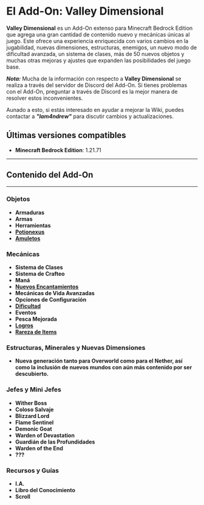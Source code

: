 # El Add-On: Valley Dimensional

**Valley Dimensional** es un Add-On extenso para Minecraft Bedrock Edition que agrega una gran cantidad de contenido nuevo y mecánicas únicas al juego. Este ofrece una experiencia enriquecida con varios cambios en la jugabilidad, nuevas dimensiones, estructuras, enemigos, un nuevo modo de dificultad avanzada, un sistema de clases, más de 50 nuevos objetos y muchas otras mejoras y ajustes que expanden las posibilidades del juego base.

***Nota:*** Mucha de la información con respecto a **Valley Dimensional** se realiza a través del servidor de Discord del Add-On. Si tienes problemas con el Add-On, preguntar a través de Discord es la mejor manera de resolver estos inconvenientes.

Aunado a esto, si estás interesado en ayudar a mejorar la Wiki, puedes contactar a ***"Iam4ndrew"*** para discutir cambios y actualizaciones.

## Últimas versiones compatibles

- **Minecraft Bedrock Edition**: 1.21.71

---

## Contenido del Add-On

---

### Objetos

- **Armaduras**
- **Armas**
- **Herramientas**
- [**Potionexus**](https://github.com/MiguelVeraXd/Valley-Dimensional-Wiki/blob/main/Main/Wiki/potionexus.md)
- [**Amuletos**](https://github.com/MiguelVeraXd/Valley-Dimensional-Wiki/blob/main/Main/Wiki/amuletos.md)

### Mecánicas

- **Sistema de Clases**
- **Sistema de Crafteo**
- **Maná**
- [**Nuevos Encantamientos**](https://github.com/MiguelVeraXd/Valley-Dimensional-Wiki/blob/main/Main/Wiki/encartamiento.md)
- **Mecánicas de Vida Avanzadas**
- **Opciones de Configuración**
- [**Dificultad**](https://github.com/MiguelVeraXd/Valley-Dimensional-Wiki/blob/main/Main/Wiki/dificultad.md)
- **Eventos**
- **Pesca Mejorada**
- [**Logros**](https://github.com/MiguelVeraXd/Valley-Dimensional-Wiki/blob/main/Main/Wiki/logros.md)
- [**Rareza de Items**](https://github.com/MiguelVeraXd/Valley-Dimensional-Wiki/blob/main/Main/Wiki/rareza%20de%20item.md)

### Estructuras, Minerales y Nuevas Dimensiones

- **Nueva generación tanto para Overworld como para el Nether, así como la inclusión de nuevos mundos con aún más contenido por ser descubierto.**

### Jefes y Mini Jefes

- **Wither Boss**
- **Coloso Salvaje**
- **Blizzard Lord**
- **Flame Sentinel**
- **Demonic Goat**
- **Warden of Devastation**
- **Guardián de las Profundidades**
- **Warden of the End**
- **???**

### Recursos y Guías

- **I.A.**
- **Libro del Conocimiento**
- **Scroll**
